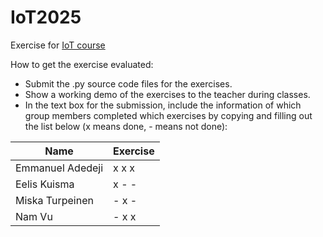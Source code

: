 # IoT2025
Exercise for [IoT course](https://oma.metropolia.fi/tyotilat?p_p_id=WorkspacePortlet_WAR_workspaceportlet&p_p_lifecycle=0&_WorkspacePortlet_WAR_workspaceportlet_struts.portlet.action=%2Fworkspace%2Findex&workspace.id=340045720)

How to get the exercise evaluated:

- Submit the .py source code files for the exercises.
- Show a working demo of the exercises to the teacher during classes.
- In the text box for the submission, include the information of which group members completed which exercises by copying and filling out the list below (x means done, - means not done):
 
| Name             | Exercise |
|------------------| ---------|
| Emmanuel Adedeji | x x x    |
| Eelis Kuisma     | x - -    |
| Miska Turpeinen  | - x -    |
| Nam Vu           | - x x    |
